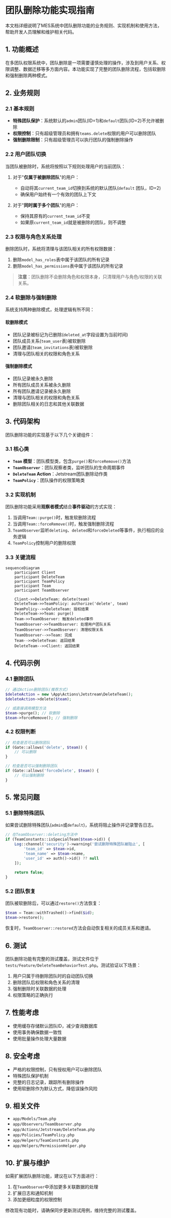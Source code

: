 # 团队删除功能实现指南

本文档详细说明了MES系统中团队删除功能的业务规则、实现机制和使用方法，帮助开发人员理解和维护相关代码。

## 1. 功能概述

在多团队权限系统中，团队删除是一项需要谨慎处理的操作，涉及到用户关系、权限调整、数据迁移等多方面内容。本功能实现了完整的团队删除流程，包括软删除和强制删除两种模式。

## 2. 业务规则

### 2.1 基本规则

- **特殊团队保护**：系统默认的`admin`团队(ID=1)和`default`团队(ID=2)不允许被删除
- **权限控制**：只有超级管理员和拥有`teams.delete`权限的用户可以删除团队
- **强制删除限制**：只有超级管理员可以执行团队的强制删除操作

### 2.2 用户团队切换

当团队被删除时，系统将按照以下规则处理用户的当前团队：

1. 对于"**仅属于被删除团队**"的用户：
   - 自动将其`current_team_id`切换到系统的默认团队(`default` 团队，ID=2)
   - 确保用户始终有一个有效的团队上下文

2. 对于"**同时属于多个团队**"的用户：
   - 保持其原有的`current_team_id`不变
   - 如果原`current_team_id`就是被删除的团队，则不调整

### 2.3 权限与角色关系处理

删除团队时，系统将清理与该团队相关的所有权限数据：

1. 删除`model_has_roles`表中属于该团队的所有记录
2. 删除`model_has_permissions`表中属于该团队的所有记录

> **注意**：团队删除不会删除角色和权限本身，只清理用户与角色/权限的关联关系。

### 2.4 软删除与强制删除

系统支持两种删除模式，处理逻辑有所不同：

#### 软删除模式
- 团队记录被标记为已删除(`deleted_at`字段设置为当前时间)
- 团队成员关系(`team_user`表)被软删除
- 团队邀请(`team_invitations`表)被软删除
- 清理与团队相关的权限和角色关系

#### 强制删除模式
- 团队记录被永久删除
- 所有团队成员关系被永久删除
- 所有团队邀请记录被永久删除
- 清理与团队相关的权限和角色关系
- 删除团队相关的日志和其他关联数据

## 3. 代码架构

团队删除功能的实现基于以下几个关键组件：

### 3.1 核心类

- **`Team` 模型**：团队模型类，包含`purge()`和`forceRemove()`方法
- **`TeamObserver`**：团队观察者类，监听团队的生命周期事件
- **`DeleteTeam` Action**：Jetstream团队删除动作类
- **`TeamPolicy`**：团队操作的权限策略类

### 3.2 实现机制

团队删除功能采用**观察者模式**结合**事件驱动**的方式实现：

1. 当调用`Team::purge()`时，触发软删除流程
2. 当调用`Team::forceRemove()`时，触发强制删除流程
3. `TeamObserver`监听`deleting`、`deleted`和`forceDeleted`等事件，执行相应的业务逻辑
4. `TeamPolicy`控制用户的删除权限

### 3.3 关键流程

```mermaid
sequenceDiagram
    participant Client
    participant DeleteTeam
    participant TeamPolicy
    participant Team
    participant TeamObserver
    
    Client->>DeleteTeam: delete(team)
    DeleteTeam->>TeamPolicy: authorize('delete', team)
    TeamPolicy-->>DeleteTeam: 授权结果
    DeleteTeam->>Team: purge()
    Team->>TeamObserver: 触发deleted事件
    TeamObserver->>TeamObserver: 处理用户团队关系
    TeamObserver->>TeamObserver: 清理权限关系
    TeamObserver-->>Team: 完成
    Team-->>DeleteTeam: 返回结果
    DeleteTeam-->>Client: 返回结果
```

## 4. 代码示例

### 4.1 删除团队

```php
// 通过Action删除团队(推荐方式)
$deleteAction = new \App\Actions\Jetstream\DeleteTeam();
$deleteAction->delete($team);

// 或直接调用模型方法
$team->purge(); // 软删除
$team->forceRemove(); // 强制删除
```

### 4.2 权限判断

```php
// 检查是否可以删除团队
if (Gate::allows('delete', $team)) {
    // 可以删除
}

// 检查是否可以强制删除团队
if (Gate::allows('forceDelete', $team)) {
    // 可以强制删除
}
```

## 5. 常见问题

### 5.1 删除特殊团队

如果尝试删除特殊团队(`admin`或`default`)，系统将阻止操作并记录警告日志。

```php
// 在TeamObserver::deleting方法中
if (TeamConstants::isSpecialTeam($team->id)) {
    Log::channel('security')->warning('尝试删除特殊团队被阻止', [
        'team_id' => $team->id,
        'team_name' => $team->name,
        'user_id' => auth()->id() ?? null
    ]);
    
    return false;
}
```

### 5.2 团队恢复

团队被软删除后，可以通过`restore()`方法恢复：

```php
$team = Team::withTrashed()->find($id);
$team->restore();
```

恢复时，`TeamObserver::restored`方法会自动恢复相关的成员关系和邀请。

## 6. 测试

团队删除功能有完整的测试覆盖，测试文件位于`tests/Feature/DeleteTeamBehaviorTest.php`。测试验证以下场景：

1. 用户只属于待删除团队时的自动团队切换
2. 删除团队后权限和角色关系的清理
3. 强制删除时关联数据的处理
4. 权限策略的正确执行

## 7. 性能考虑

- 使用缓存存储默认团队ID，减少查询数据库
- 使用事务确保数据一致性
- 使用批量操作处理大量数据

## 8. 安全考虑

- 严格的权限控制，只有授权用户可以删除团队
- 特殊团队保护机制
- 完整的日志记录，跟踪所有删除操作
- 使用软删除作为默认方式，降低误操作风险

## 9. 相关文件

- `app/Models/Team.php`
- `app/Observers/TeamObserver.php`
- `app/Actions/Jetstream/DeleteTeam.php`
- `app/Policies/TeamPolicy.php`
- `app/Helpers/TeamConstants.php`
- `app/Helpers/PermissionHelper.php`

## 10. 扩展与维护

如需扩展团队删除功能，建议在以下方面进行：

1. 在`TeamObserver`中添加更多关联数据的处理
2. 扩展日志和通知机制
3. 添加更细粒度的权限控制

修改现有功能时，请确保同步更新测试用例，维持完整的测试覆盖。 